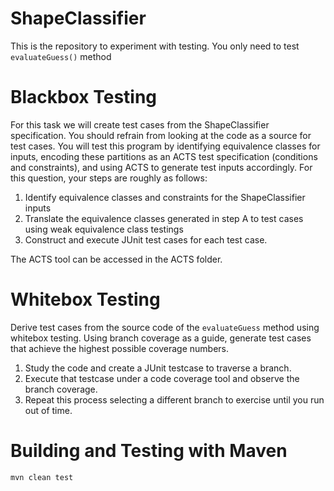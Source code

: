 # ShapeClassifier
This is the repository to experiment with testing. You only need to test `evaluateGuess()` method

# Blackbox Testing

For this task we will create test cases from the ShapeClassifier specification. You should
refrain from looking at the code as a source for test cases. You will test this program by identifying
equivalence classes for inputs, encoding these partitions as an ACTS test specification (conditions
and constraints), and using ACTS to generate test inputs accordingly. For this question, your steps
are roughly as follows:

1. Identify equivalence classes and constraints for the ShapeClassifier inputs
2. Translate the equivalence classes generated in step A to test cases using weak equivalence class testings
3. Construct and execute JUnit test cases for each test case.

The ACTS tool can be accessed in the ACTS folder.

# Whitebox Testing

Derive test cases from the source code of the `evaluateGuess` method using whitebox testing. Using branch coverage as a guide, generate
test cases that achieve the highest possible coverage numbers. 

1. Study the code and create a JUnit testcase to traverse a branch.
2. Execute that testcase under a code coverage tool and observe the branch coverage.
3. Repeat this process selecting a different branch to exercise until you run out of time.

# Building and Testing with Maven

`mvn clean test`

